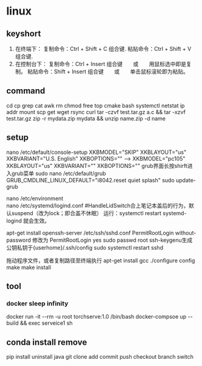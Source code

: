 # linux

## keyshort
 1. 在终端下：
    复制命令：Ctrl + Shift + C  组合键.
    粘贴命令：Ctrl + Shift + V  组合键.
 2. 在控制台下：
    复制命令：Ctrl + Insert  组合键　　或　　用鼠标选中即是复制。
    粘贴命令：Shift + Insert  组合键　　或　　单击鼠标滚轮即为粘贴。

## command
cd cp grep cat awk rm chmod  free top cmake bash systemctl
netstat ip addr mount scp get wget rsync curl 
tar -czvf test.tar.gz a.c && tar -xzvf test.tar.gz 
zip -r mydata.zip mydata  && unzip name.zip -d name

## setup
nano /etc/default/console-setup 
XKBMODEL="SKIP" XKBLAYOUT="us" XKBVARIANT="U.S. English" XKBOPTIONS="" -->
 XKBMODEL="pc105" XKBLAYOUT="us" XKBVARIANT="" XKBOPTIONS=""
grub界面长按shirft进入grub菜单
sudo nano /etc/default/grub
GRUB_CMDLINE_LINUX_DEFAULT="i8042.reset quiet splash"
sudo update-grub

nano /etc/environment   
nano /etc/systemd/logind.conf
#HandleLidSwitch合上笔记本盖后的行为，默认suspend（改为lock；即合盖不休眠）
运行：systemctl restart systemd-logind 就会生效。

apt-get install openssh-server
/etc/ssh/sshd.conf
PermitRootLogin without-password 修改为 PermitRootLogin yes
sudo passwd root
ssh-keygenu生成公钥私钥于{userhome}/.ssh/config
sudo systemctl restart sshd

拖动程序文件，或者复制路径至终端执行
apt-get install gcc
./configure  config
make 
make install

## tool
### docker sleep infinity 
docker run -it --rm -u root  torchserve:1.0 /bin/bash
docker-compsoe up --build && exec serveice1 sh

## conda install remove
pip install uninstall
java
git clone add commit push checkout branch switch
 
